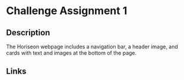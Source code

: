 # Challenge Assignment 1

## Description

The Horiseon webpage includes a navigation bar, a header image, and cards with text and images at the bottom of the page.

## Links
